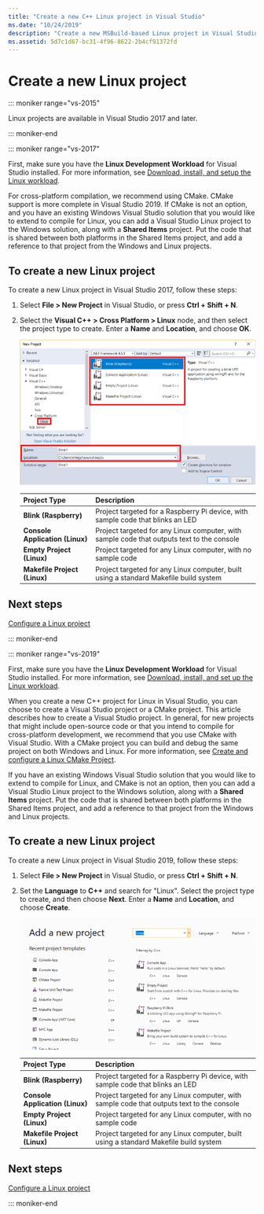 ```yaml
---
title: "Create a new C++ Linux project in Visual Studio"
ms.date: "10/24/2019"
description: "Create a new MSBuild-based Linux project in Visual Studio."
ms.assetid: 5d7c1d67-bc31-4f96-8622-2b4cf91372fd
---
```

# Create a new Linux project

::: moniker range="vs-2015"

Linux projects are available in Visual Studio 2017 and later.

::: moniker-end

::: moniker range="vs-2017"

First, make sure you have the **Linux Development Workload** for Visual Studio installed. For more information, see [Download, install, and setup the Linux workload](download-install-and-setup-the-linux-development-workload.md).

For cross-platform compilation, we recommend using CMake. CMake support is more complete in Visual Studio 2019. If CMake is not an option, and you have an existing Windows Visual Studio solution that you would like to extend to compile for Linux, you can add a Visual Studio Linux project to the Windows solution, along with a **Shared Items** project. Put the code that is shared between both platforms in the Shared Items project, and add a reference to that project from the Windows and Linux projects.

## To create a new Linux project

To create a new Linux project in Visual Studio 2017, follow these steps:

1. Select **File > New Project** in Visual Studio, or press **Ctrl + Shift + N**.
1. Select the **Visual C++ > Cross Platform > Linux** node, and then select the project type to create. Enter a **Name** and **Location**, and choose **OK**.

   ![New Linux Project](media/newproject.png)

   | Project Type | Description |
   | ------------ | --- |
   | **Blink (Raspberry)**           | Project targeted for a Raspberry Pi device, with sample code that blinks an LED |
   | **Console Application (Linux)** | Project targeted for any Linux computer, with sample code that outputs text to the console |
   | **Empty Project (Linux)**       | Project targeted for any Linux computer, with no sample code |
   | **Makefile Project (Linux)**    | Project targeted for any Linux computer, built using a standard Makefile build system |

## Next steps

[Configure a Linux project](configure-a-linux-project.md)

::: moniker-end

::: moniker range="vs-2019"

First, make sure you have the **Linux Development Workload** for Visual Studio installed. For more information, see [Download, install, and set up the Linux workload](download-install-and-setup-the-linux-development-workload.md).

When you create a new C++ project for Linux in Visual Studio, you can choose to create a Visual Studio project or a CMake project. This article describes how to create a Visual Studio project. In general, for new projects that might include open-source code or that you intend to compile for cross-platform development, we recommend that you use CMake with Visual Studio. With a CMake project you can build and debug the same project on both Windows and Linux. For more information, see [Create and configure a Linux CMake Project](cmake-linux-project.md).

If you have an existing Windows Visual Studio solution that you would like to extend to compile for Linux, and CMake is not an option, then you can add a Visual Studio Linux project to the Windows solution, along with a **Shared Items** project. Put the code that is shared between both platforms in the Shared Items project, and add a reference to that project from the Windows and Linux projects.

## To create a new Linux project

To create a new Linux project in Visual Studio 2019, follow these steps:

1. Select **File > New Project** in Visual Studio, or press **Ctrl + Shift + N**.
1. Set the **Language** to **C++** and search for "Linux". Select the project type to create, and then choose **Next**. Enter a **Name** and **Location**, and choose **Create**.

   ![New Linux Project](media/newproject-vs2019.png)

   | Project Type | Description |
   | ------------ | --- |
   | **Blink (Raspberry)**           | Project targeted for a Raspberry Pi device, with sample code that blinks an LED |
   | **Console Application (Linux)** | Project targeted for any Linux computer, with sample code that outputs text to the console |
   | **Empty Project (Linux)**       | Project targeted for any Linux computer, with no sample code |
   | **Makefile Project (Linux)**    | Project targeted for any Linux computer, built using a standard Makefile build system |

## Next steps

[Configure a Linux project](configure-a-linux-project.md)

::: moniker-end
